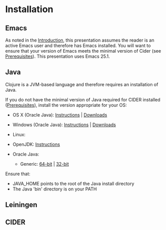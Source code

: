 # Installation

## Emacs

As noted in the [Introduction](../../README.md), this presentation assumes the reader is an active Emacs user and therefore has Emacs installed. You will want to ensure that your version of Emacs meets the minimal version of Cider (see [Prerequisites](../../Prerequisites/README.md)). This presentation uses Emacs 25.1. 

## Java 

Clojure is a JVM-based language and therefore requires an installation of Java. 

If you do not have the minimal version of Java required for CIDER installed ([Prerequisites](../../Prerequisites/README.md)), install the version appropriate for your OS:

* OS X (Oracle Java): [Instructions](https://docs.oracle.com/javase/8/docs/technotes/guides/install/mac_jdk.html)
 | [Downloads](http://www.oracle.com/technetwork/java/javase/downloads/index.html)
 
* Windows (Oracle Java):  [Instructions](https://docs.oracle.com/javase/8/docs/technotes/guides/install/windows_jdk_install.html)
 | [Downloads](http://www.oracle.com/technetwork/java/javase/downloads/index.html)

* Linux:
 * OpenJDK: [Instructions](http://openjdk.java.net/install/index.html) 
 * Oracle Java:
   * Generic:  [64-bit](https://docs.oracle.com/javase/8/docs/technotes/guides/install/linux_jdk.html#BJFCDAIB) | [32-bit]()

Ensure that:

 * JAVA_HOME points to the root of the Java install directory
 * The Java 'bin' directory is on your PATH

## Leiningen

## CIDER



